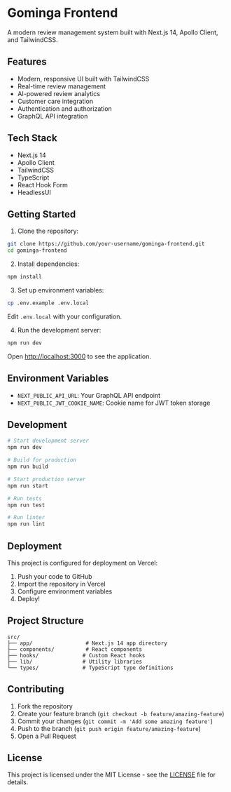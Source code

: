 # Gominga Frontend

A modern review management system built with Next.js 14, Apollo Client, and TailwindCSS.

## Features

- Modern, responsive UI built with TailwindCSS
- Real-time review management
- AI-powered review analytics
- Customer care integration
- Authentication and authorization
- GraphQL API integration

## Tech Stack

- Next.js 14
- Apollo Client
- TailwindCSS
- TypeScript
- React Hook Form
- HeadlessUI

## Getting Started

1. Clone the repository:
```bash
git clone https://github.com/your-username/gominga-frontend.git
cd gominga-frontend
```

2. Install dependencies:
```bash
npm install
```

3. Set up environment variables:
```bash
cp .env.example .env.local
```
Edit `.env.local` with your configuration.

4. Run the development server:
```bash
npm run dev
```

Open [http://localhost:3000](http://localhost:3000) to see the application.

## Environment Variables

- `NEXT_PUBLIC_API_URL`: Your GraphQL API endpoint
- `NEXT_PUBLIC_JWT_COOKIE_NAME`: Cookie name for JWT token storage

## Development

```bash
# Start development server
npm run dev

# Build for production
npm run build

# Start production server
npm run start

# Run tests
npm run test

# Run linter
npm run lint
```

## Deployment

This project is configured for deployment on Vercel:

1. Push your code to GitHub
2. Import the repository in Vercel
3. Configure environment variables
4. Deploy!

## Project Structure

```
src/
├── app/                 # Next.js 14 app directory
├── components/          # React components
├── hooks/              # Custom React hooks
├── lib/                # Utility libraries
└── types/              # TypeScript type definitions
```

## Contributing

1. Fork the repository
2. Create your feature branch (`git checkout -b feature/amazing-feature`)
3. Commit your changes (`git commit -m 'Add some amazing feature'`)
4. Push to the branch (`git push origin feature/amazing-feature`)
5. Open a Pull Request

## License

This project is licensed under the MIT License - see the [LICENSE](LICENSE) file for details.
